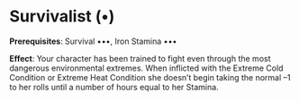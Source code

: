 # Survivalist (•) 
**Prerequisites**: Survival •••, Iron Stamina ••• 

**Effect**: Your character has been trained to fight even through the most dangerous environmental extremes. When inflicted with the Extreme Cold Condition or Extreme Heat Condition she doesn’t begin taking the normal –1 to her rolls until a number of hours equal to her Stamina.
